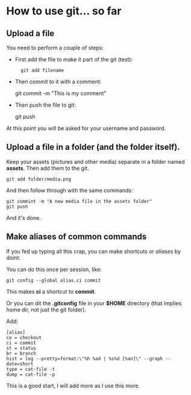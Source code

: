 # How to use git... so far

## Upload a file

You need to perform a couple of steps:

+ First add the file to make it part of the git (test):

	    git add filename

+ Then commit to it with a comment:

    git commit -m "This is my comment"

+ Then push the file to git:

    git push

At this point you will be asked for your username and password.

## Upload a file in a folder (and the folder itself).

Keep your assets (pictures and other media) separate in a folder named **assets**. Then add them to the git.

    git add folder/media.png

And then follow through with the same commands:

    git commint -m "A new media file in the assets folder"
    git push

And it's done.

## Make aliases of common commands

If you fed up typing all this crap, you can make shortcuts or *aliases* by doint:

You can do this once per session, like:

	git config --global alias.ci commit

This makes **ci** a shortcut to **commit**.

Or you can dit the **.gitconfig** file in your **$HOME** directory (that implies home dir, not just the git folder).

Add:

	[alias]
	co = checkout
	ci = commit
	st = status
	br = branch
	hist = log --pretty=format:\"%h %ad | %s%d [%an]\" --graph --date=short
	type = cat-file -t
	dump = cat-file -p

This is a good start, I will add more as I use this more.
